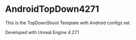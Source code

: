 # AndroidTopDown4271

This is the TopDownShoot Template with Android configs set.

Developed with Unreal Engine 4.27.1
